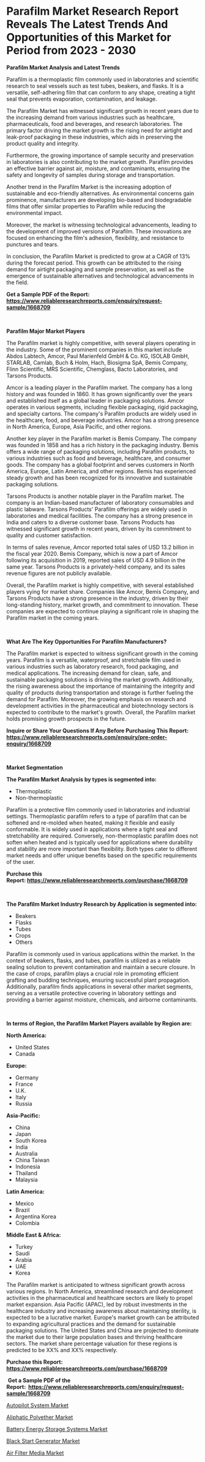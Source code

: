 <p><h1>Parafilm Market Research Report Reveals The Latest Trends And Opportunities of this Market for Period from 2023 - 2030</h1></p><p><strong>Parafilm Market Analysis and Latest Trends</strong></p>
<p><p>Parafilm is a thermoplastic film commonly used in laboratories and scientific research to seal vessels such as test tubes, beakers, and flasks. It is a versatile, self-adhering film that can conform to any shape, creating a tight seal that prevents evaporation, contamination, and leakage.</p><p>The Parafilm Market has witnessed significant growth in recent years due to the increasing demand from various industries such as healthcare, pharmaceuticals, food and beverages, and research laboratories. The primary factor driving the market growth is the rising need for airtight and leak-proof packaging in these industries, which aids in preserving the product quality and integrity.</p><p>Furthermore, the growing importance of sample security and preservation in laboratories is also contributing to the market growth. Parafilm provides an effective barrier against air, moisture, and contaminants, ensuring the safety and longevity of samples during storage and transportation.</p><p>Another trend in the Parafilm Market is the increasing adoption of sustainable and eco-friendly alternatives. As environmental concerns gain prominence, manufacturers are developing bio-based and biodegradable films that offer similar properties to Parafilm while reducing the environmental impact.</p><p>Moreover, the market is witnessing technological advancements, leading to the development of improved versions of Parafilm. These innovations are focused on enhancing the film's adhesion, flexibility, and resistance to punctures and tears.</p><p>In conclusion, the Parafilm Market is predicted to grow at a CAGR of 13% during the forecast period. This growth can be attributed to the rising demand for airtight packaging and sample preservation, as well as the emergence of sustainable alternatives and technological advancements in the field.</p></p>
<p><strong>Get a Sample PDF of the Report:&nbsp; <a href="https://www.reliableresearchreports.com/enquiry/request-sample/1668709">https://www.reliableresearchreports.com/enquiry/request-sample/1668709</a></strong></p>
<p>&nbsp;</p>
<p><strong>Parafilm Major Market Players</strong></p>
<p><p>The Parafilm market is highly competitive, with several players operating in the industry. Some of the prominent companies in this market include Abdos Labtech, Amcor, Paul Marienfeld GmbH & Co. KG, ISOLAB GmbH, STARLAB, Camlab, Buch & Holm, Hach, Biosigma SpA, Bemis Company, Flinn Scientific, MRS Scientific, Chemglass, Bacto Laboratories, and Tarsons Products.</p><p>Amcor is a leading player in the Parafilm market. The company has a long history and was founded in 1860. It has grown significantly over the years and established itself as a global leader in packaging solutions. Amcor operates in various segments, including flexible packaging, rigid packaging, and specialty cartons. The company's Parafilm products are widely used in the healthcare, food, and beverage industries. Amcor has a strong presence in North America, Europe, Asia Pacific, and other regions.</p><p>Another key player in the Parafilm market is Bemis Company. The company was founded in 1858 and has a rich history in the packaging industry. Bemis offers a wide range of packaging solutions, including Parafilm products, to various industries such as food and beverage, healthcare, and consumer goods. The company has a global footprint and serves customers in North America, Europe, Latin America, and other regions. Bemis has experienced steady growth and has been recognized for its innovative and sustainable packaging solutions.</p><p>Tarsons Products is another notable player in the Parafilm market. The company is an Indian-based manufacturer of laboratory consumables and plastic labware. Tarsons Products' Parafilm offerings are widely used in laboratories and medical facilities. The company has a strong presence in India and caters to a diverse customer base. Tarsons Products has witnessed significant growth in recent years, driven by its commitment to quality and customer satisfaction.</p><p>In terms of sales revenue, Amcor reported total sales of USD 13.2 billion in the fiscal year 2020. Bemis Company, which is now a part of Amcor following its acquisition in 2019, reported sales of USD 4.9 billion in the same year. Tarsons Products is a privately-held company, and its sales revenue figures are not publicly available.</p><p>Overall, the Parafilm market is highly competitive, with several established players vying for market share. Companies like Amcor, Bemis Company, and Tarsons Products have a strong presence in the industry, driven by their long-standing history, market growth, and commitment to innovation. These companies are expected to continue playing a significant role in shaping the Parafilm market in the coming years.</p></p>
<p>&nbsp;</p>
<p><strong>What Are The Key Opportunities For Parafilm Manufacturers?</strong></p>
<p><p>The Parafilm market is expected to witness significant growth in the coming years. Parafilm is a versatile, waterproof, and stretchable film used in various industries such as laboratory research, food packaging, and medical applications. The increasing demand for clean, safe, and sustainable packaging solutions is driving the market growth. Additionally, the rising awareness about the importance of maintaining the integrity and quality of products during transportation and storage is further fueling the demand for Parafilm. Moreover, the growing emphasis on research and development activities in the pharmaceutical and biotechnology sectors is expected to contribute to the market's growth. Overall, the Parafilm market holds promising growth prospects in the future.</p></p>
<p><strong>Inquire or Share Your Questions If Any Before Purchasing This Report: <a href="https://www.reliableresearchreports.com/enquiry/pre-order-enquiry/1668709">https://www.reliableresearchreports.com/enquiry/pre-order-enquiry/1668709</a></strong></p>
<p>&nbsp;</p>
<p><strong>Market Segmentation</strong></p>
<p><strong>The Parafilm Market Analysis by types is segmented into:</strong></p>
<p><ul><li>Thermoplastic</li><li>Non-thermoplastic</li></ul></p>
<p><p>Parafilm is a protective film commonly used in laboratories and industrial settings. Thermoplastic parafilm refers to a type of parafilm that can be softened and re-molded when heated, making it flexible and easily conformable. It is widely used in applications where a tight seal and stretchability are required. Conversely, non-thermoplastic parafilm does not soften when heated and is typically used for applications where durability and stability are more important than flexibility. Both types cater to different market needs and offer unique benefits based on the specific requirements of the user.</p></p>
<p><strong>Purchase this Report:&nbsp;<a href="https://www.reliableresearchreports.com/purchase/1668709">https://www.reliableresearchreports.com/purchase/1668709</a></strong></p>
<p>&nbsp;</p>
<p><strong>The Parafilm Market Industry Research by Application is segmented into:</strong></p>
<p><ul><li>Beakers</li><li>Flasks</li><li>Tubes</li><li>Crops</li><li>Others</li></ul></p>
<p><p>Parafilm is commonly used in various applications within the market. In the context of beakers, flasks, and tubes, parafilm is utilized as a reliable sealing solution to prevent contamination and maintain a secure closure. In the case of crops, parafilm plays a crucial role in promoting efficient grafting and budding techniques, ensuring successful plant propagation. Additionally, parafilm finds applications in several other market segments, serving as a versatile protective covering in laboratory settings and providing a barrier against moisture, chemicals, and airborne contaminants.</p></p>
<p>&nbsp;</p>
<p><strong>In terms of Region, the Parafilm Market Players available by Region are:</strong></p>
<p>
    <p> <strong> North America: </strong>
        <ul>
            <li>United States</li>
            <li>Canada</li>
        </ul>
        </p> 
    <p> <strong> Europe: </strong>
        <ul>
            <li>Germany</li>
            <li>France</li>
            <li>U.K.</li>
            <li>Italy</li>
            <li>Russia</li>
        </ul>
        </p> 
    <p> <strong> Asia-Pacific: </strong>
        <ul>
            <li>China</li>
            <li>Japan</li>
            <li>South Korea</li>
            <li>India</li>
            <li>Australia</li>
            <li>China Taiwan</li>
            <li>Indonesia</li>
            <li>Thailand</li>
            <li>Malaysia</li>
        </ul>
        </p> 
    <p> <strong> Latin America: </strong>
        <ul>
            <li>Mexico</li>
            <li>Brazil</li>
            <li>Argentina Korea</li>
            <li>Colombia</li>
        </ul>
        </p> 
    <p> <strong> Middle East & Africa: </strong>
        <ul>
            <li>Turkey</li>
            <li>Saudi</li>
            <li>Arabia</li>
            <li>UAE</li>
            <li>Korea</li>
        </ul>
    </p>
    </p>
<p><p>The Parafilm market is anticipated to witness significant growth across various regions. In North America, streamlined research and development activities in the pharmaceutical and healthcare sectors are likely to propel market expansion. Asia Pacific (APAC), led by robust investments in the healthcare industry and increasing awareness about maintaining sterility, is expected to be a lucrative market. Europe's market growth can be attributed to expanding agricultural practices and the demand for sustainable packaging solutions. The United States and China are projected to dominate the market due to their large population bases and thriving healthcare sectors. The market share percentage valuation for these regions is predicted to be XX% and XX% respectively.</p></p>
<p><strong>Purchase this Report: <a href="https://www.reliableresearchreports.com/purchase/1668709">https://www.reliableresearchreports.com/purchase/1668709</a></strong></p>
<p>&nbsp;<strong>Get a Sample PDF of the Report:&nbsp;&nbsp;<a href="https://www.reliableresearchreports.com/enquiry/request-sample/1668709">https://www.reliableresearchreports.com/enquiry/request-sample/1668709</a></strong></p>
<p><strong></strong></p>
<p><p><a href="https://medium.com/@lottiejerde6456/autopilot-system-nbsp-market-focuses-on-market-share-size-and-projected-forecast-till-2030-fbb308c8f3b3">Autopilot System Market</a></p><p><a href="https://github.com/Chiragrp26/Market-Research-Report-List-1/blob/main/aliphatic-polyether-market.md">Aliphatic Polyether Market</a></p><p><a href="https://medium.com/@mhdhonirp23/battery-energy-storage-systems-market-insight-market-trends-growth-forecasted-from-2023-to-2030-0e795774b17a">Battery Energy Storage Systems Market</a></p><p><a href="https://medium.com/@shanieprice69879/black-start-generator-market-analysis-its-cagr-market-segmentation-and-global-industry-overview-3d4317c5a65f">Black Start Generator Market</a></p><p><a href="https://github.com/AKSHATREPORTPRIME/Market-Research-Report-List-1/blob/main/air-filter-media-market.md">Air Filter Media Market</a></p></p>